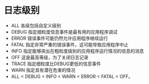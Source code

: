 # 日志级别

* ALL	各级包括自定义级别
* DEBUG	指定细粒度信息事件是最有用的应用程序调试
* ERROR	错误事件可能仍然允许应用程序继续运行
* FATAL	指定非常严重的错误事件，这可能导致应用程序中止
* INFO	指定能够突出在粗粒度级别的应用程序运行情况的信息的消息
* OFF	这是最高等级，为了关闭日志记录
* TRACE	指定细粒度比DEBUG更低的信息事件
* WARN	指定具有潜在危害的情况
* ALL < DEBUG < INFO < WARN < ERROR < FATAL < OFF。
